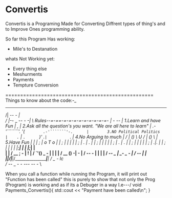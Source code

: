 # Convertis

Convertis is a Programing Made for Converting Diffrent types of thing's and to Improve Ones programming ability.

So far this Program Has working:
   - Mile's to Destanation

whats Not Working yet:
   - Every thing else
   - Meshurments
   - Payments
   - Tempture Conversion
   
==================================================
Things to know about the code:-_
   _________________________________________________________
 /|     -_-                                             _-  |\
/ |_-_- _                                         -_- _-   -| \   Rules--=-==-=-=-=-=-=-=-=-=-=-
  |                            _-  _--                      |     1.Learn and have Fun
  |                            ,                            |      2.Ask all the question's you want. "We are all here to learn"
  |      .-'````````'.        '(`        .-'```````'-.      |        3.NO Political Politics 
  |    .` |           `.      `)'      .` |           `.    |          4.No Arguing to much
  |   /   |   ()        \      U      /   |    ()       \   |            5.Have Fun
  |  |    |    ;         | o   T   o |    |    ;         |  |
  |  |    |     ;        |  .  |  .  |    |    ;         |  |
  |  |    |     ;        |   . | .   |    |    ;         |  |
  |  |    |     ;        |    .|.    |    |    ;         |  |
  |  |    |____;_________|     |     |    |____;_________|  |  
  |  |   /  __ ;   -     |     !     |   /     `'() _ -  |  |
  |  |  / __  ()        -|        -  |  /  __--      -   |  |
  |  | /        __-- _   |   _- _ -  | /        __--_    |  |
  |__|/__________________|___________|/__________________|__|
 /                                             _ -        lc \
/   -_- _ -             _- _---                       -_-  -_ \
 

When you call a function while running the Program, it will print out "Function has been called" this is purely to show that not only the Prog (Program)
is working and as if its a Debuger in a way I.e---\/ 
                                                void Payments_Convertis(){
                                                std::cout << "Payment have been called\n";
                                                }




